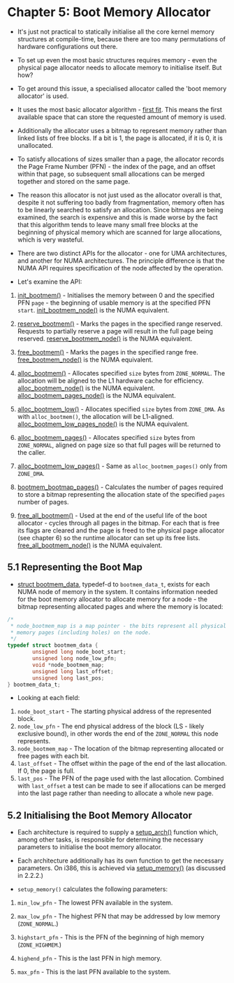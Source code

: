 # Chapter 5: Boot Memory Allocator

* It's just not practical to statically initialise all the core kernel memory
  structures at compile-time, because there are too many permutations of
  hardware configurations out there.

* To set up even the most basic structures requires memory - even the physical
  page allocator needs to allocate memory to initialise itself. But how?

* To get around this issue, a specialised allocator called the 'boot memory
  allocator' is used.

* It uses the most basic allocator algorithm - [first fit][first-fit]. This
  means the first available space that can store the requested amount of memory
  is used.

* Additionally the allocator uses a bitmap to represent memory rather than
  linked lists of free blocks. If a bit is 1, the page is allocated, if it is 0,
  it is unallocated.

* To satisfy allocations of sizes smaller than a page, the allocator records the
  Page Frame Number (PFN) - the index of the page, and an offset within that
  page, so subsequent small allocations can be merged together and stored on the
  same page.

* The reason this allocator is not just used as the allocator overall is that,
  despite it not suffering too badly from fragmentation, memory often has to be
  linearly searched to satisfy an allocation. Since bitmaps are being examined,
  the search is expensive and this is made worse by the fact that this algorithm
  tends to leave many small free blocks at the beginning of physical memory
  which are scanned for large allocations, which is very wasteful.

* There are two distinct APIs for the allocator - one for UMA architectures, and
  another for NUMA architectures. The principle difference is that the NUMA API
  requires specification of the node affected by the operation.

* Let's examine the API:

1. [init_bootmem()][init_bootmem] - Initialises the memory between 0 and the
   specified PFN `page` - the beginning of usable memory is at the specified PFN
   `start`. [init_bootmem_node()][init_bootmem_node] is the NUMA equivalent.

2. [reserve_bootmem()][reserve_bootmem] - Marks the pages in the specified range
   reserved. Requests to partially reserve a page will result in the full page
   being reserved. [reserve_bootmem_node()][reserve_bootmem_node] is the NUMA
   equivalent.

3. [free_bootmem()][free_bootmem] - Marks the pages in the specified range
   free. [free_bootmem_node()][free_bootmem_node] is the NUMA equivalent.

4. [alloc_bootmem()][alloc_bootmem] - Allocates specified `size` bytes from
   `ZONE_NORMAL`. The allocation will be aligned to the L1 hardware cache for
   efficiency. [alloc_bootmem_node()][alloc_bootmem_node] is the NUMA
   equivalent. [alloc_bootmem_pages_node()][alloc_bootmem_pages_node] is the
   NUMA equivalent.

5. [alloc_bootmem_low()][alloc_bootmem_low] - Allocates specified `size` bytes
   from `ZONE_DMA`. As with `alloc_bootmem()`, the allocation will be
   L1-aligned. [alloc_bootmem_low_pages_node()][alloc_bootmem_low_pages_node] is
   the NUMA equivalent.

6. [alloc_bootmem_pages()][alloc_bootmem_pages] - Allocates specified `size`
   bytes from `ZONE_NORMAL`, aligned on page size so that full pages will be
   returned to the caller.

7. [alloc_bootmem_low_pages()][alloc_bootmem_low_pages] - Same as
   `alloc_bootmem_pages()` only from `ZONE_DMA`.

8. [bootmem_bootmap_pages()][bootmem_bootmap_pages] - Calculates the number of
   pages required to store a bitmap representing the allocation state of the
   specified `pages` number of pages.

9. [free_all_bootmem()][free_all_bootmem] - Used at the end of the useful life
   of the boot allocator - cycles through all pages in the bitmap. For each that
   is free its flags are cleared and the page is freed to the physical page
   allocator (see chapter 6) so the runtime allocator can set up its free
   lists. [free_all_bootmem_node()][free_all_bootmem_node] is the NUMA
   equivalent.

## 5.1 Representing the Boot Map

* [struct bootmem_data][bootmem_data], typedef-d to `bootmem_data_t`, exists for
  each NUMA node of memory in the system. It contains information needed for the
  boot memory allocator to allocate memory for a node - the bitmap representing
  allocated pages and where the memory is located:

```c
/*
 * node_bootmem_map is a map pointer - the bits represent all physical
 * memory pages (including holes) on the node.
 */
typedef struct bootmem_data {
        unsigned long node_boot_start;
        unsigned long node_low_pfn;
        void *node_bootmem_map;
        unsigned long last_offset;
        unsigned long last_pos;
} bootmem_data_t;
```

* Looking at each field:

1. `node_boot_start` - The starting physical address of the represented block.
2. `node_low_pfn` - The end physical address of the block (LS - likely exclusive
   bound), in other words the end of the `ZONE_NORMAL` this node represents.
3. `node_bootmem_map` - The location of the bitmap representing allocated or
   free pages with each bit.
4. `last_offset` - The offset within the page of the end of the last
   allocation. If 0, the page is full.
5. `last_pos` - The PFN of the page used with the last allocation. Combined with
   `last_offset` a test can be made to see if allocations can be merged into the
   last page rather than needing to allocate a whole new page.

## 5.2 Initialising the Boot Memory Allocator

* Each architecture is required to supply a [setup_arch()][setup_arch] function
  which, among other tasks, is responsible for determining the necessary
  parameters to initialise the boot memory allocator.

* Each architecture additionally has its own function to get the necessary
  parameters. On i386, this is achieved via [setup_memory()][setup_memory] (as
  discussed in 2.2.2.)

* `setup_memory()` calculates the following parameters:

1. `min_low_pfn` - The lowest PFN available in the system.

2. `max_low_pfn` - The highest PFN that may be addressed by low memory
   (`ZONE_NORMAL`.)

3. `highstart_pfn` - This is the PFN of the beginning of high memory
   (`ZONE_HIGHMEM`.)

4. `highend_pfn` - This is the last PFN in high memory.

5. `max_pfn` - This is the last PFN available to the system.

[first-fit]:http://www.memorymanagement.org/mmref/alloc.html#mmref-alloc-first-fit
[init_bootmem]:http://fxr.watson.org/fxr/source/mm/bootmem.c?v=linux-2.4.22#L304
[reserve_bootmem]:http://fxr.watson.org/fxr/source/mm/bootmem.c?v=linux-2.4.22#L311
[free_bootmem]:http://fxr.watson.org/fxr/source/mm/bootmem.c?v=linux-2.4.22#L316
[alloc_bootmem]:http://fxr.watson.org/fxr/source/mm/bootmem.c?v=linux-2.4.22#L326
[alloc_bootmem_low]:http://fxr.watson.org/fxr/source/include/linux/bootmem.h?v=linux-2.4.22#L40
[alloc_bootmem_pages]:http://fxr.watson.org/fxr/source/include/linux/bootmem.h?v=linux-2.4.22#L42
[alloc_bootmem_low_pages]:http://fxr.watson.org/fxr/source/include/linux/bootmem.h?v=linux-2.4.22#L44
[bootmem_bootmap_pages]:http://fxr.watson.org/fxr/source/mm/bootmem.c?v=linux-2.4.22#L32
[free_all_bootmem]:http://fxr.watson.org/fxr/source/mm/bootmem.c?v=linux-2.4.22#L321
[init_bootmem_node]:http://fxr.watson.org/fxr/source/mm/bootmem.c?v=linux-2.4.22#L284
[reserve_bootmem_node]:http://fxr.watson.org/fxr/source/mm/bootmem.c?v=linux-2.4.22#L289
[free_bootmem_node]:http://fxr.watson.org/fxr/source/mm/bootmem.c?v=linux-2.4.22#L294
[alloc_bootmem_node]:http://fxr.watson.org/fxr/source/mm/bootmem.c?v=linux-2.4.22#L344
[alloc_bootmem_pages_node]:http://fxr.watson.org/fxr/source/include/linux/bootmem.h?v=linux-2.4.22#L55
[alloc_bootmem_low_pages_node]:http://fxr.watson.org/fxr/source/include/linux/bootmem.h?v=linux-2.4.22#L57
[free_all_bootmem_node]:http://fxr.watson.org/fxr/source/mm/bootmem.c?v=linux-2.4.22#L299

[bootmem_data]:http://fxr.watson.org/fxr/source/include/linux/bootmem.h?v=linux-2.4.22#L25

[setup_arch]:http://fxr.watson.org/fxr/source/arch/i386/kernel/setup.c?v=linux-2.4.22#L1124
[setup_memory]:http://fxr.watson.org/fxr/source/arch/i386/kernel/setup.c?v=linux-2.4.22#L991
